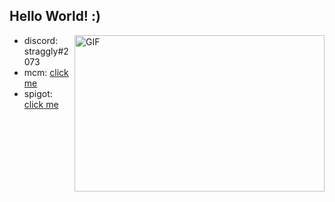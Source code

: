 ## Hello World! :)
<img align="right" width="400px" height="250px" alt="GIF" src="https://media2.giphy.com/media/LW5vBvAb48Oe9OoEKT/source.gif" />

- discord: straggly#2073
- mcm: [click me](https://www.mc-market.org/members/127080/)
- spigot: [click me](https://www.spigotmc.org/members/projectjeeb.589023/)
